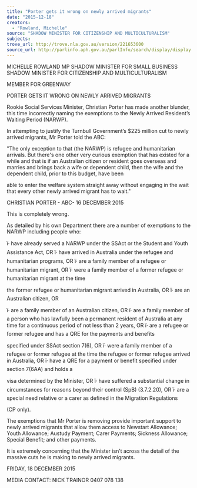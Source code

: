 ```yaml
---
title: "Porter gets it wrong on newly arrived migrants"
date: "2015-12-18"
creators:
  - "Rowland, Michelle"
source: "SHADOW MINISTER FOR CITIZENSHIP AND MULTICULTURALISM"
subjects:
trove_url: http://trove.nla.gov.au/version/221653600
source_url: http://parlinfo.aph.gov.au/parlInfo/search/display/display.w3p;query=Id%3A%22media/pressrel/4261224%22
---
```


 

 MICHELLE ROWLAND MP  SHADOW MINISTER FOR SMALL BUSINESS  SHADOW MINISTER FOR CITIZENSHIP AND  MULTICULTURALISM 

 MEMBER FOR GREENWAY    

  PORTER GETS IT WRONG ON NEWLY ARRIVED MIGRANTS    

 Rookie Social Services Minister, Christian Porter has made another blunder, this time  incorrectly naming the exemptions to the Newly Arrived Resident’s Waiting Period  (NARWP).     

 In attempting to justify the Turnbull Government’s $225 million cut to newly arrived  migrants, Mr Porter told the ABC:    

 "The only exception to that (the NARWP) is refugee and humanitarian arrivals. But  there's one other very curious exemption that has existed for a while and that is if an  Australian citizen or resident goes overseas and marries and brings back a wife or  dependent child, then the wife and the dependent child, prior to this budget, have been 

 able to enter the welfare system straight away without engaging in the wait that every  other newly arrived migrant has to wait."    

 CHRISTIAN PORTER - ABC- 16 DECEMBER 2015 

 

 This is completely wrong.     

 As detailed by his own Department there are a number of exemptions to the NARWP  including people who:     

 ï· have already served a NARWP under the SSAct or the Student and Youth  Assistance Act, OR  ï· have arrived in Australia under the refugee and humanitarian programs, OR  ï· are a family member of a refugee or humanitarian migrant, OR  ï· were a family member of a former refugee or humanitarian migrant at the time 

 the former refugee or humanitarian migrant arrived in Australia, OR  ï· are an Australian citizen, OR 

 ï· are a family member of an Australian citizen, OR  ï· are a family member of a person who has lawfully been a permanent resident of  Australia at any time for a continuous period of not less than 2 years, OR  ï· are a refugee or former refugee and has a QRE for the payments and benefits 

 specified under SSAct section 7(6), OR  ï· were a family member of a refugee or former refugee at the time the refugee or  former refugee arrived in Australia, OR  ï· have a QRE for a payment or benefit specified under section 7(6AA) and holds a 

 visa determined by the Minister, OR  ï· have suffered a substantial change in circumstances for reasons beyond their  control (SpB) (3.7.2.20), OR  ï· are a special need relative or a carer as defined in the Migration Regulations 

 (CP only). 

 

 The exemptions that Mr Porter is removing provide important support to newly arrived  migrants that allow them access to Newstart Allowance; Youth Allowance; Austudy  Payment; Carer Payments; Sickness Allowance; Special Benefit; and other payments.     

 It is extremely concerning that the Minister isn’t across the detail of the massive cuts he  is making to newly arrived migrants.      

 FRIDAY, 18 DECEMBER 2015 

 MEDIA CONTACT: NICK TRAINOR 0407 078 138    

 

